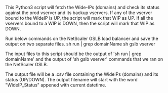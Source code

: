 This Python3 script will fetch the Wide-IPs (domains) and check its status against the prod vserver and its backup vservers. If any of the vserver bound to the WideIP is UP, the script will mark that WIP as UP. If all the vservers bound to a WIP is DOWN, then the script will mark that WIP as DOWN.

Run below commands on the NetScaler GSLB load balancer and save the output on two separate files.
sh run | grep domainName
sh gslb vserver

The input files to this script should be the output of 'sh run | grep domainName' and the output of 'sh gslb vserver' commands that we ran on the NetScaler GSLB.

The output file will be a .csv file containing the WideIPs (domains) and its status (UP/DOWN).
The output filename will start with the word "WideIP_Status" appened with current datetime.
